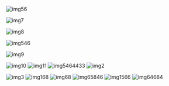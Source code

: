 ![img56](https://github.com/2019it2-groupb/2019plan/blob/master/photo/%E3%81%8C%E3%81%84%E3%82%88%E3%81%86.png)

![img7](https://github.com/2019it2-groupb/2019plan/blob/master/photo/%E3%81%82%EF%BD%91%EF%BD%97%E3%81%9B%EF%BD%84%EF%BD%92%EF%BD%86%EF%BD%94%EF%BD%87%EF%BD%99%E3%81%B5%E3%81%98%E3%81%93%EF%BD%8C%EF%BD%90%EF%BC%9B.png)

![img8](https://github.com/2019it2-groupb/2019plan/blob/master/photo/%E3%82%B9%E3%82%AF%E3%83%AA%E3%83%BC%E3%83%B3%E3%82%B7%E3%83%A7%E3%83%83%E3%83%88%20(2).png)

![img546](https://github.com/2019it2-groupb/2019plan/blob/master/photo/%E3%82%B9%E3%82%AF%E3%83%AA%E3%83%BC%E3%83%B3%E3%82%B7%E3%83%A7%E3%83%83%E3%83%88%20(4).png)

![img9](https://github.com/2019it2-groupb/2019plan/blob/master/photo/%E3%82%B9%E3%82%AF%E3%83%AA%E3%83%BC%E3%83%B3%E3%82%B7%E3%83%A7%E3%83%83%E3%83%88%20(3).png)

![img10](https://github.com/2019it2-groupb/2019plan/blob/master/photo/%E5%AE%9D%E7%AE%B1.png)
![img11](https://github.com/2019it2-groupb/2019plan/blob/master/photo/%E3%81%84%E3%82%8F.png)
![img5464433](https://github.com/2019it2-groupb/2019plan/blob/master/photo/%E9%9B%AA%E3%81%A0%E3%82%8B%E3%81%BE.png)
![img2](https://github.com/2019it2-groupb/2019plan/blob/master/%E3%81%84%E3%81%A1%E3%81%AB%E3%82%93%E3%81%97%E3%82%87%E3%81%861.png)

![img3](https://github.com/2019it2-groupb/2019plan/blob/master/%E3%81%84%E3%81%A1%E3%81%AB%E3%82%93%E3%81%97%E3%82%87%E3%81%862.png)
![img168](https://github.com/2019it2-groupb/2019plan/blob/master/photo/script1.png)
![img68](https://github.com/2019it2-groupb/2019plan/blob/master/photo/script2.png)
![img65846](https://github.com/2019it2-groupb/2019plan/blob/master/photo/%E3%81%93%E3%81%86%E3%81%AA%E3%82%8B%E3%81%AF%E3%81%9A%E3%81%A0%E3%81%A3%E3%81%9F1.png)
![img1566](https://github.com/2019it2-groupb/2019plan/blob/master/photo/%E3%81%93%E3%81%86%E3%81%AA%E3%82%8B%E3%81%AF%E3%81%9A%E3%81%A0%E3%81%A3%E3%81%9F2.png)
![img64684](https://github.com/2019it2-groupb/2019plan/blob/master/photo/3%E3%81%93%E3%81%86%E3%81%AA%E3%82%8B%E3%81%AF%E3%81%9A%E3%81%A0%E3%81%A3%E3%81%9F.png)


